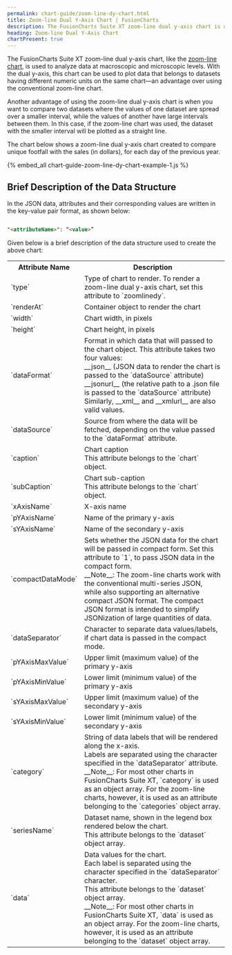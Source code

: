 ```yaml
---
permalink: chart-guide/zoom-line-dy-chart.html
title: Zoom-line Dual Y-Axis Chart | FusionCharts
description: The FusionCharts Suite XT zoom-line dual y-axis chart is used to analyze data at macroscopic and microscopic levels.
heading: Zoom-line Dual Y-Axis Chart
chartPresent: true
---
```


The FusionCharts Suite XT zoom-line dual y-axis chart, like the [zoom-line chart](/chart-guide/zoom-line-chart/creating-a-zoom-line-chart), is used to analyze data at macroscopic and microscopic levels. With the dual y-axis, this chart can be used to plot data that belongs to datasets having different numeric units on the same chart—an advantage over using the conventional zoom-line chart. 

Another advantage of using the zoom-line dual y-axis chart is when you want to compare two datasets where the values of one dataset are spread over a smaller interval, while the values of another have large intervals between them. In this case, if the zoom-line chart was used, the dataset with the smaller interval will be plotted as a straight line.  

The chart below shows a zoom-line dual y-axis chart created to compare unique footfall with the sales (in dollars), for each day of the previous year.

{% embed_all chart-guide-zoom-line-dy-chart-example-1.js %}


## Brief Description of the Data Structure

In the JSON data, attributes and their corresponding values are written in the key-value pair format, as shown below:

```html

"<attributeName>": “<value>”

```

Given below is a brief description of the data structure used to create the above chart:
<table>
  <tr>
    <th>Attribute Name</th>
    <th>Description</th>
  </tr>
  <tr>
    <td>`type`</td>
    <td> Type of chart to render. To render a zoom-line dual y-axis chart, set this attribute to `zoomlinedy`. </td>
  </tr>
  <tr>
    <td>`renderAt`</td>
    <td> Container object to render the chart </td>
  </tr>
  <tr>
    <td>`width`</td>
    <td> Chart width, in pixels </td>
  </tr>
  <tr>
    <td>`height`</td>
    <td> Chart height, in pixels </td>
  </tr>
  <tr>
    <td>`dataFormat`</td>
    <td> Format in which data that will passed to the chart object. This attribute takes two four  values: <br> __json__ (JSON data to render the chart is passed to the `dataSource` attribute) <br> __jsonurl__ (the relative path to a .json file is passed to the `dataSource` attribute) <br> Similarly, __xml__ and __xmlurl__ are also valid values. </td>
  </tr>
  <tr>
    <td>`dataSource`</td>
    <td> Source from where the data will be fetched, depending on the value passed to the `dataFormat` attribute. </td>
  </tr>
  <tr>
    <td> `caption` </td>
    <td> Chart caption <br> This attribute belongs to the `chart` object. </td>
  </tr>
  <tr>
    <td>`subCaption`</td>
    <td> Chart sub-caption <br> This attribute belongs to the `chart` object. </td>
  </tr>
  <tr>
    <td>`xAxisName`</td>
    <td> X-axis name </td>
  </tr>
  <tr>
    <td>`pYAxisName`</td>
    <td> Name of the primary y-axis </td>
  </tr>
  <tr>
    <td> `sYAxisName` </td>
    <td> Name of the secondary y-axis </td>
  </tr>
  <tr>
    <td> `compactDataMode` </td>
    <td> Sets whether the JSON data for the chart will be passed in compact form. Set this attribute to `1`, to pass JSON data in the compact form. <br> __Note__: The zoom-line charts work with the conventional multi-series JSON, while also supporting an alternative compact JSON format. The compact JSON format is intended to simplify JSONization of large quantities of data. </td>
  </tr>
  <tr>
    <td> `dataSeparator` </td>
    <td> Character to separate data values/labels, if chart data is passed in the compact mode. </td>
  </tr>
  <tr>
    <td> `pYAxisMaxValue` </td>
    <td> Upper limit (maximum value) of the primary y-axis </td>
  </tr>
  <tr>
    <td> `pYAxisMinValue` </td>
    <td> Lower limit (minimum value) of the primary y-axis </td>
  </tr>
  <tr>
    <td> `sYAxisMaxValue` </td>
    <td> Upper limit (maximum value) of the secondary y-axis </td>
  </tr>
  <tr>
    <td> `sYAxisMinValue` </td>
    <td> Lower limit (minimum value) of the secondary y-axis </td>
  </tr>
  <tr>
    <td>`category`</td>
    <td> String of data labels that will be rendered along the x-axis. <br>Labels are separated using the character specified in the `dataSeparator` attribute. <br> __Note__: For most other charts in FusionCharts Suite XT, `category` is used as an object array. For the zoom-line charts, however, it is used as an attribute belonging to the `categories` object array.</td>
  </tr>
  <tr>
    <td>`seriesName`</td>
    <td> Dataset name, shown in the legend box rendered below the chart. <br>This attribute belongs to the `dataset` object array.</td>
  </tr>
   <tr>
    <td>`data`</td>
    <td> Data values for the chart. <br>Each label is separated using the character specified in the `dataSeparator` character. <br> This attribute belongs to the `dataset` object array. <br> __Note__: For most other charts in FusionCharts Suite XT, `data` is used as an object array. For the zoom-line charts, however, it is used as an attribute belonging to the `dataset` object array.</td>
  </tr>
</table>